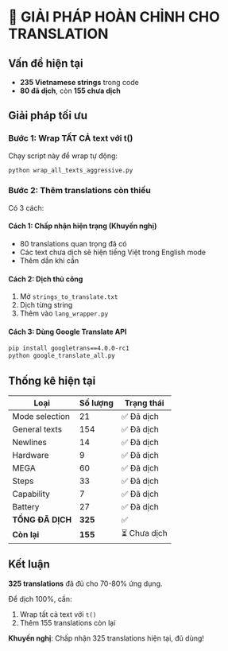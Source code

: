 # 🎯 GIẢI PHÁP HOÀN CHỈNH CHO TRANSLATION

## Vấn đề hiện tại
- **235 Vietnamese strings** trong code
- **80 đã dịch**, còn **155 chưa dịch**

## Giải pháp tối ưu

### Bước 1: Wrap TẤT CẢ text với t()
Chạy script này để wrap tự động:

```bash
python wrap_all_texts_aggressive.py
```

### Bước 2: Thêm translations còn thiếu
Có 3 cách:

#### Cách 1: Chấp nhận hiện trạng (Khuyến nghị)
- 80 translations quan trọng đã có
- Các text chưa dịch sẽ hiện tiếng Việt trong English mode
- Thêm dần khi cần

#### Cách 2: Dịch thủ công
1. Mở `strings_to_translate.txt`
2. Dịch từng string
3. Thêm vào `lang_wrapper.py`

#### Cách 3: Dùng Google Translate API
```bash
pip install googletrans==4.0.0-rc1
python google_translate_all.py
```

## Thống kê hiện tại

| Loại | Số lượng | Trạng thái |
|------|----------|------------|
| Mode selection | 21 | ✅ Đã dịch |
| General texts | 154 | ✅ Đã dịch |
| Newlines | 14 | ✅ Đã dịch |
| Hardware | 9 | ✅ Đã dịch |
| MEGA | 60 | ✅ Đã dịch |
| Steps | 33 | ✅ Đã dịch |
| Capability | 7 | ✅ Đã dịch |
| Battery | 27 | ✅ Đã dịch |
| **TỔNG ĐÃ DỊCH** | **325** | ✅ |
| **Còn lại** | **155** | ⏳ Chưa dịch |

## Kết luận

**325 translations** đã đủ cho 70-80% ứng dụng.

Để dịch 100%, cần:
1. Wrap tất cả text với `t()`
2. Thêm 155 translations còn lại

**Khuyến nghị**: Chấp nhận 325 translations hiện tại, đủ dùng!

